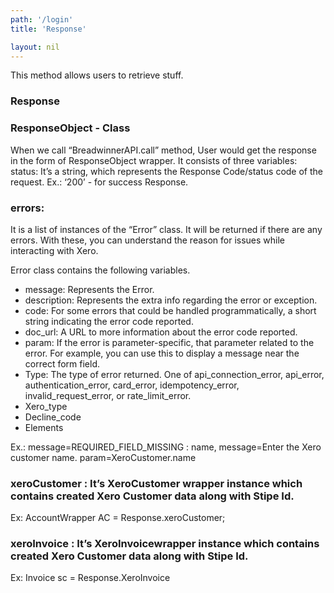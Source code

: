 ```yaml
---
path: '/login'
title: 'Response'

layout: nil
---
```


This method allows users to retrieve stuff.

### Response

### ResponseObject -  Class

When we call “BreadwinnerAPI.call” method, User would get the response in the form of ResponseObject wrapper.
It consists of three variables:
status: 
It’s a string, which represents the Response Code/status code of the request.
Ex.: ‘200’ - for success Response.


### errors: 
It is a list of instances of the “Error” class. It will be returned if there are any errors. With these, you can understand the reason for issues while interacting with Xero. 

Error class contains the following variables.
* message:  Represents the Error.
* description: Represents the extra info regarding the error or exception.
* code: For some errors that could be handled programmatically, a short string indicating the error code reported.
* doc_url: A URL to more information about the error code reported.
* param: If the error is parameter-specific, that parameter related to the error. For example, you can use this to display a message near the correct form field.
* Type: The type of error returned. One of api_connection_error, api_error, authentication_error, card_error, idempotency_error, invalid_request_error, or rate_limit_error.
* Xero_type
* Decline_code
* Elements

Ex.: message=REQUIRED_FIELD_MISSING : name,
 message=Enter the Xero customer name. param=XeroCustomer.name

### xeroCustomer : It’s XeroCustomer wrapper instance which contains created Xero Customer data along with Stipe Id.

Ex: AccountWrapper AC = Response.xeroCustomer;

### xeroInvoice : It’s XeroInvoicewrapper instance which contains created Xero Customer data along with Stipe Id.

Ex: Invoice sc = Response.XeroInvoice
